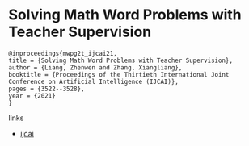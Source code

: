 # Solving Math Word Problems with Teacher Supervision

```
@inproceedings{mwpg2t_ijcai21,
title = {Solving Math Word Problems with Teacher Supervision},
author = {Liang, Zhenwen and Zhang, Xiangliang},
booktitle = {Proceedings of the Thirtieth International Joint Conference on Artificial Intelligence (IJCAI)},
pages = {3522--3528},
year = {2021}
}
```

links
- [ijcai](https://www.ijcai.org/Proceedings/2021/485)
